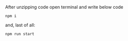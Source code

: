 After unzipping code 
open terminal and write below code

```
npm i
```

and, last of all:

```
npm run start
```
